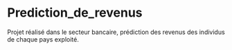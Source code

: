 # Prediction_de_revenus
Projet réalisé dans le secteur bancaire, prédiction des revenus des individus de chaque pays exploité.
